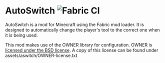 # AutoSwitch ![Fabric CI](https://github.com/dexman545/Fabric-Autoswitch/workflows/Fabric%20CI/badge.svg)
AutoSwitch is a mod for Minecraft using the Fabric mod loader. It is designed to automatically change the player's tool 
to the correct one when it is being used.



This mod makes use of the OWNER library for configuration.
OWNER is [licensed under the BSD license](http://owner.aeonbits.org/docs/license/). A copy of this license can be found 
under assets/aswitch/OWNER-license.txt
